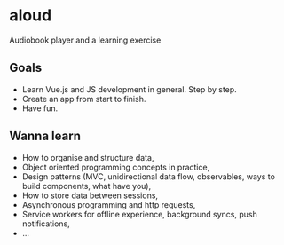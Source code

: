 # aloud
Audiobook player and a learning exercise

## Goals
- Learn Vue.js and JS development in general. Step by step.
- Create an app from start to finish.
- Have fun.

## Wanna learn
- How to organise and structure data,
- Object oriented programming concepts in practice,
- Design patterns (MVC, unidirectional data flow, observables, ways to build components, what have you),
- How to store data between sessions,
- Asynchronous programming and http requests,
- Service workers for offline experience, background syncs, push notifications,
- …
